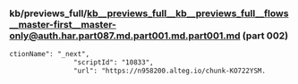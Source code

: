 ### kb/previews_full/kb__previews_full__kb__previews_full__flows__master-first__master-only@auth.har.part087.md.part001.md.part001.md (part 002)

```md
ctionName": "_next",
                "scriptId": "10833",
                "url": "https://n958200.alteg.io/chunk-KO722YSM.
```

```
